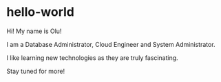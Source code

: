 # hello-world

Hi! My name is Olu!

I am a Database Administrator, Cloud Engineer and System Administrator.

I like learning new technologies as they are truly fascinating. 

Stay tuned for more!
